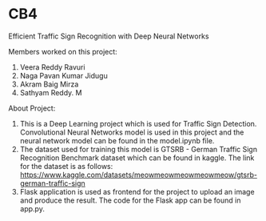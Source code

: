 # CB4
Efficient Traffic Sign Recognition with Deep Neural Networks

Members worked on this project:
  1. Veera Reddy Ravuri
  2. Naga Pavan Kumar Jidugu
  3. Akram Baig Mirza
  4. Sathyam Reddy. M

About Project:
  1. This is a Deep Learning project which is used for Traffic Sign Detection. Convolutional Neural Networks model is used in this project and the neural network model        can be found in the model.ipynb file.
  2. The dataset used for training this model is GTSRB - German Traffic Sign Recognition Benchmark dataset which can be found in kaggle. The link for the dataset is as        follows: https://www.kaggle.com/datasets/meowmeowmeowmeowmeow/gtsrb-german-traffic-sign
  3. Flask application is used as frontend for the project to upload an image and produce the result. The code for the Flask app can be found in app.py.
  

